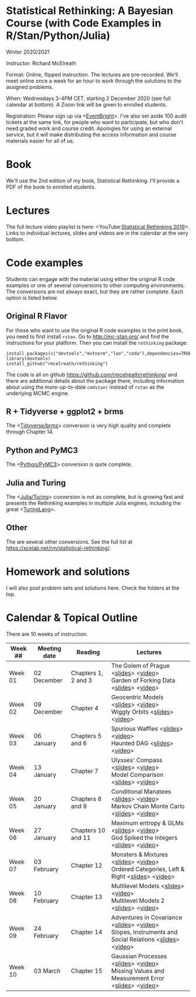# Statistical Rethinking: A Bayesian Course (with Code Examples in R/Stan/Python/Julia)

Winter 2020/2021

Instructor: Richard McElreath

Format: Online, flipped instruction. The lectures are pre-recorded. We'll meet online once a week for an hour to work through the solutions to the assigned problems.

When: Wednesdays 3-4PM CET, starting 2 December 2020 (see full calendar at bottom). A Zoom link will be given to enrolled students.

Registration: Please sign up via \<[EventBright](https://www.eventbrite.co.uk/e/statistical-rethinking-course-winter-20202021-tickets-126062047979)\>. I've also set aside 100 audit tickets at the same link, for people who want to participate, but who don't need graded work and course credit. Apologies for using an external service, but it will make distributing the access information and course materials easier for all of us.

# Book

We'll use the 2nd edition of my book, Statistical Rethinking. I'll provide a PDF of the book to enrolled students.

# Lectures

The full lecture video playlist is here: \<YouTube:[Statistical Rethinking 2019](https://www.youtube.com/playlist?list=PLDcUM9US4XdNM4Edgs7weiyIguLSToZRI)\>. Links to individual lectures, slides and videos are in the calendar at the very bottom.

# Code examples

Students can engage with the material using either the original R code examples or one of several conversions to other computing environments. The conversions are not always exact, but they are rather complete. Each option is listed below.

## Original R Flavor

For those who want to use the original R code examples in the print book, you need to first install `rstan`. Go to <http://mc-stan.org/> and find the instructions for your platform. Then you can install the `rethinking` package:

    install.packages(c("devtools","mvtnorm","loo","coda"),dependencies=TRUE)
    library(devtools)
    install_github("rmcelreath/rethinking")

The code is all on github <https://github.com/rmcelreath/rethinking/> and there are additional details about the package there, including information about using the more-up-to-date `cmdstanr` instead of `rstan` as the underlying MCMC engine.

## R + Tidyverse + ggplot2 + brms

The \<[Tidyverse/brms](https://bookdown.org/content/4857/)\> conversion is very high quality and complete through Chapter 14.

## Python and PyMC3

The \<[Python/PyMC3](https://github.com/pymc-devs/resources/tree/master/Rethinking_2)\> conversion is quite complete.

## Julia and Turing

The \<[Julia/Turing](https://github.com/StatisticalRethinkingJulia)\> conversion is not as complete, but is growing fast and presents the Rethinking examples in multiple Julia engines, including the great \<[TuringLang](https://github.com/StatisticalRethinkingJulia/TuringModels.jl)\>.

## Other

The are several other conversions. See the full list at <https://xcelab.net/rm/statistical-rethinking/>.

# Homework and solutions

I will also post problem sets and solutions here. Check the folders at the top.

# Calendar & Topical Outline

There are 10 weeks of instruction.

| Week \#\# | Meeting date | Reading             | Lectures                                                                                                                                                                                                                                                                                                                                                                                         |
|-----------|--------------|---------------------|--------------------------------------------------------------------------------------------------------------------------------------------------------------------------------------------------------------------------------------------------------------------------------------------------------------------------------------------------------------------------------------------------|
| Week 01   | 02 December  | Chapters 1, 2 and 3 | The Golem of Prague \<[slides](https://speakerdeck.com/rmcelreath/l01-statistical-rethinking-winter-2019)\> \<[video](https://www.youtube.com/watch?v=4WVelCswXo4)\> <br>Garden of Forking Data \<[slides](https://speakerdeck.com/rmcelreath/l02-statistical-rethinking-winter-2019)\> \<[video](https://www.youtube.com/watch?v=XoVtOAN0htU&list=PLDcUM9US4XdNM4Edgs7weiyIguLSToZRI&index=2)\> |
| Week 02   | 09 December  | Chapter 4           | Geocentric Models \<[slides](https://speakerdeck.com/rmcelreath/l03-statistical-rethinking-winter-2019)\> \<[video](https://youtu.be/h5aPo5wXN8E)\><br> Wiggly Orbits \<[slides](https://speakerdeck.com/rmcelreath/l04-statistical-rethinking-winter-2019)\> \<[video](https://youtu.be/ENxTrFf9a7c)\>                                                                                          |
| Week 03   | 06 January   | Chapters 5 and 6    | Spurious Waffles \<[slides](https://speakerdeck.com/rmcelreath/l05-statistical-rethinking-winter-2019)\> \<[video](https://www.youtube.com/watch?v=e0tO64mtYMU&index=5&list=PLDcUM9US4XdNM4Edgs7weiyIguLSToZRI)\> <br>Haunted DAG \<[slides](https://speakerdeck.com/rmcelreath/l06-statistical-rethinking-winter-2019)\> \<[video](https://youtu.be/l_7yIUqWBmE)\>                              |
| Week 04   | 13 January   | Chapter 7           | Ulysses' Compass \<[slides](https://speakerdeck.com/rmcelreath/l07-statistical-rethinking-winter-2019)\> \<[video](https://youtu.be/0Jc6Kgw5qc0)\> <br>Model Comparison \<[slides](https://speakerdeck.com/rmcelreath/l08-statistical-rethinking-winter-2019)\> \<[video](https://youtu.be/gjrsYDJbRh0)\>                                                                                        |
| Week 05   | 20 January   | Chapters 8 and 9    | Conditional Manatees \<[slides](https://speakerdeck.com/rmcelreath/l09-statistical-rethinking-winter-2019)\> \<[video](https://youtu.be/QhHfo6-Bx8o)\> <br>Markov Chain Monte Carlo \<[slides](https://speakerdeck.com/rmcelreath/l10-statistical-rethinking-winter-2019)\> \<[video](https://youtu.be/v-j0UmWf3Us)\>                                                                            |
| Week 06   | 27 January   | Chapters 10 and 11  | Maximum entropy & GLMs \<[slides](https://speakerdeck.com/rmcelreath/l11-statistical-rethinking-winter-2019)\> \<[video](https://youtu.be/-4y4X8ELcEM)\> <br>God Spiked the Integers \<[slides](https://speakerdeck.com/rmcelreath/l12-statistical-rethinking-winter-2019)\> \<[video](https://youtu.be/hRJtKCIDTwc)\>                                                                           |
| Week 07   | 03 February  | Chapter 12          | Monsters & Mixtures \<[slides](https://speakerdeck.com/rmcelreath/l13-statistical-rethinking-winter-2019)\> \<[video](https://youtu.be/p7g-CgGCS34)\> <br>Ordered Categories, Left & Right \<[slides](https://speakerdeck.com/rmcelreath/l14-statistical-rethinking-winter-2019)\> \<[video](https://youtu.be/zA3Jxv8LOrA)\>                                                                     |
| Week 08   | 10 February  | Chapter 13          | Multilevel Models \<[slides](https://speakerdeck.com/rmcelreath/l15-statistical-rethinking-winter-2019)\> \<[video](https://youtu.be/AALYPv5xSos)\> <br>Multilevel Models 2 \<[slides](https://speakerdeck.com/rmcelreath/l16-statistical-rethinking-winter-2019)\> \<[video](https://youtu.be/ZG3Oe35R5sY)\>                                                                                    |
| Week 09   | 24 February  | Chapter 14          | Adventures in Covariance \<[slides](https://speakerdeck.com/rmcelreath/l17-statistical-rethinking-winter-2019)\> \<[video](https://youtu.be/yfXpjmWgyXU)\> <br> Slopes, Instruments and Social Relations \<[slides](https://speakerdeck.com/rmcelreath/l18-statistical-rethinking-winter-2019)\> \<[video](https://youtu.be/e5cgiAGBKzI)\>                                                       |
| Week 10   | 03 March     | Chapter 15          | Gaussian Processes \<[slides](https://speakerdeck.com/rmcelreath/l19-statistical-rethinking-winter-2019)\> \<[video](https://youtu.be/pwMRbt2CbSU)\> <br>Missing Values and Measurement Error \<[slides](https://speakerdeck.com/rmcelreath/l20-statistical-rethinking-winter-2019)\> \<[video](https://youtu.be/UgLF0aLk85s)\>                                                                  |
